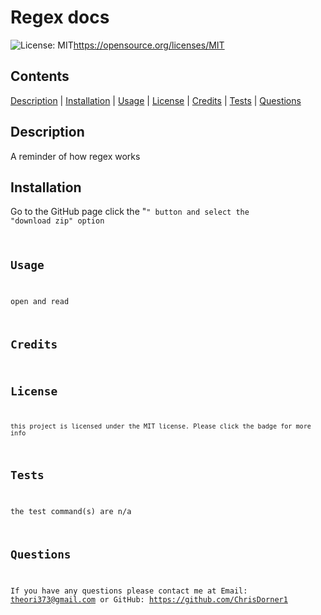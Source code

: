 # Regex docs
  ![License: MIT](https://img.shields.io/badge/License-MIT-yellow.svg)https://opensource.org/licenses/MIT

  ## Contents
  [Description](#description) | [Installation](#installation) | [Usage](#usage) | [License](#license) | [Credits](#credits) | [Tests](#tests) | [Questions](#questions)

  ## Description

  A reminder of how regex works

  ## Installation

  Go to the GitHub page click the "<code>" button and select the "download zip" option

  ## Usage

  open and read

  ## Credits

  
  

  ## License

    this project is licensed under the MIT license. Please click the badge for more info


  ## Tests

  the test command(s) are
  n/a

  ## Questions

  If you have any questions please contact me at Email: theori373@gmail.com or GitHub: https://github.com/ChrisDorner1 